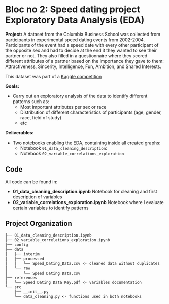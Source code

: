 **Bloc no 2: Speed dating project**  
Exploratory Data Analysis (EDA)
==============================  

**Project:**  A dataset from the Columbia Business School was collected from participants in experimental speed dating events from 2002-2004. Participants of the event had a speed date with every other participant of the opposite sex and had to decide at the end it they wanted to see their partner or not. They also filled in a questionnaire where they scored different attributes of  a partner based on the importance they gave to them: Attractiveness, Sincerity, Intelligence, Fun, Ambition, and Shared Interests.  

This dataset was part of a [Kaggle competition](https://www.kaggle.com/datasets/annavictoria/speed-dating-experiment)

**Goals:**   

* Carry out an exploratory analysis of the data to identify different patterns such as:
    - Most important attributes per sex or race
    - Distribution of different characteristics of participants (age, gender, race, field of study)
    - etc

**Deliverables:** 

* Two notebooks enabling the EDA, containing inside all created graphs:
    - Notebook `01_data_cleaning_description`: 
    - Notebook  `02_variable_correlations_exploration`


Code
------------  
All code can be found in: 
* **01_data_cleaning_description.ipynb** Notebook for cleaning and first description of variables  
* **02_variable_correlations_exploration.ipynb** Notebook  where I evaluate certain variables to identify patterns 





Project Organization
------------

```markdown
├── 01_data_cleaning_description.ipynb
├── 02_variable_correlations_exploration.ipynb
├── config
├── data
│   ├── interim
│   ├── processed
│   │   └── Speed_Dating_Data.csv <- cleaned data without duplicates
│   └── raw
│       └── Speed Dating Data.csv
├── references
│   └── Speed Dating Data Key.pdf <- variables documentation
└── src
    ├── __init__.py
    └── data_cleaning.py <- functions used in both notebooks
```
